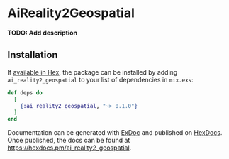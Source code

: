 # AiReality2Geospatial

**TODO: Add description**

## Installation

If [available in Hex](https://hex.pm/docs/publish), the package can be installed
by adding `ai_reality2_geospatial` to your list of dependencies in `mix.exs`:

```elixir
def deps do
  [
    {:ai_reality2_geospatial, "~> 0.1.0"}
  ]
end
```

Documentation can be generated with [ExDoc](https://github.com/elixir-lang/ex_doc)
and published on [HexDocs](https://hexdocs.pm). Once published, the docs can
be found at <https://hexdocs.pm/ai_reality2_geospatial>.

